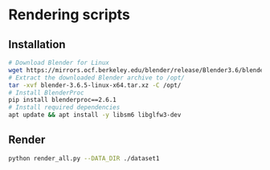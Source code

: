 # Rendering scripts

## Installation

```bash
# Download Blender for Linux
wget https://mirrors.ocf.berkeley.edu/blender/release/Blender3.6/blender-3.6.5-linux-x64.tar.xz
# Extract the downloaded Blender archive to /opt/
tar -xvf blender-3.6.5-linux-x64.tar.xz -C /opt/
# Install BlenderProc
pip install blenderproc==2.6.1
# Install required dependencies
apt update && apt install -y libsm6 libglfw3-dev
```

## Render

```bash
python render_all.py --DATA_DIR ./dataset1
```
